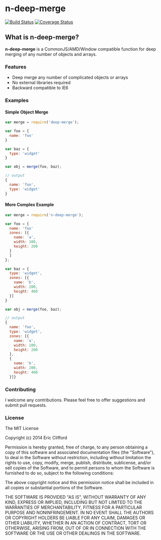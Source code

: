 # n-deep-merge

[![Build Status](https://travis-ci.org/eclifford/bronson.svg?branch=master)](https://travis-ci.org/eclifford/bronson)
[![Coverage Status](https://coveralls.io/repos/eclifford/bronson/badge.png?branch=master)](https://coveralls.io/r/eclifford/bronson?branch=master)

## What is n-deep-merge?

**n-deep-merge** is a CommonJS/AMD/Window compatible function for deep merging of any number
of objects and arrays.  

### Features
- Deep merge any number of complicated objects or arrays
- No external libraries required
- Backward compatible to IE6

### Examples

#### Simple Object Merge

```javascript
var merge = require('deep-merge');

var foo = {
  name: 'foo'
}

var baz = {
  type: 'widget'
}

var obj = merge(foo, baz);

// output
{
  name: 'foo',
  type: 'widget'
}

```

#### More Complex Example

```javascript
var merge = require('n-deep-merge');

var foo = {
  name: 'foo'
  zones: [{
    name: 'a',
    width: 100,
    height: 200
  }
  ]
};

var baz = {
  type: 'widget',
  zones: [{
    name: 'b',
    width: 200,
    height: 400
  }]
}

var obj = merge(foo, baz);

// output
{
  name: 'foo',
  type: 'widget',
  zones: [{
    name: 'a',
    width: 100,
    height: 200
  },
  {
    name: 'b',
    width: 200,
    height: 400
  }]}

```

### Contributing

I welcome any contributions. Please feel free to offer suggestions and submit pull requests.

### License

The MIT License

Copyright (c) 2014 Eric Clifford

Permission is hereby granted, free of charge, to any person obtaining a copy
of this software and associated documentation files (the "Software"), to deal
in the Software without restriction, including without limitation the rights
to use, copy, modify, merge, publish, distribute, sublicense, and/or sell
copies of the Software, and to permit persons to whom the Software is
furnished to do so, subject to the following conditions:

The above copyright notice and this permission notice shall be included in
all copies or substantial portions of the Software.

THE SOFTWARE IS PROVIDED "AS IS", WITHOUT WARRANTY OF ANY KIND, EXPRESS OR
IMPLIED, INCLUDING BUT NOT LIMITED TO THE WARRANTIES OF MERCHANTABILITY,
FITNESS FOR A PARTICULAR PURPOSE AND NONINFRINGEMENT. IN NO EVENT SHALL THE
AUTHORS OR COPYRIGHT HOLDERS BE LIABLE FOR ANY CLAIM, DAMAGES OR OTHER
LIABILITY, WHETHER IN AN ACTION OF CONTRACT, TORT OR OTHERWISE, ARISING FROM,
OUT OF OR IN CONNECTION WITH THE SOFTWARE OR THE USE OR OTHER DEALINGS IN
THE SOFTWARE.
